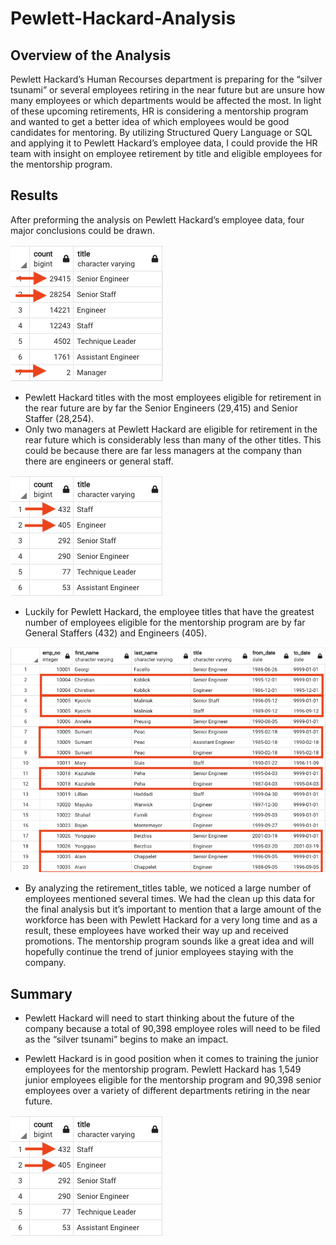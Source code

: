 # Pewlett-Hackard-Analysis
## Overview of the Analysis
Pewlett Hackard’s Human Recourses department is preparing for the “silver tsunami” or several employees retiring in the near future but are unsure how many employees or which departments would be affected the most. In light of these upcoming retirements, HR is considering a mentorship program and wanted to get a better idea of which employees would be good candidates for mentoring.  By utilizing Structured Query Language or SQL and applying it to Pewlett Hackard’s employee data, I could provide the HR team with insight on employee retirement by title and eligible employees for the mentorship program.

## Results
After preforming the analysis on Pewlett Hackard’s employee data, four major conclusions could be drawn.

![](retiring_titles.png)

- Pewlett Hackard titles with the most employees eligible for retirement in the rear future are by far the Senior Engineers (29,415) and Senior Staffer (28,254).
- Only two managers at Pewlett Hackard are eligible for retirement in the rear future which is considerably less than many of the other titles.  This could be because there are far less managers at the company than there are engineers or general staff.

![](mentorship_elegible_count.png)

- Luckily for Pewlett Hackard, the employee titles that have the greatest number of employees eligible for the mentorship program are by far General Staffers (432) and Engineers (405).

![](promotions_examples.png)

- By analyzing the retirement_titles table, we noticed a large number of employees mentioned several times.  We had the clean up this data for the final analysis but it’s important to mention that a large amount of the workforce has been with Pewlett Hackard for a very long time and as a result, these employees have worked their way up and received promotions.  The mentorship program sounds like a great idea and will hopefully continue the trend of junior employees staying with the company.

## Summary
- Pewlett Hackard will need to start thinking about the future of the company because a total of 90,398 employee roles will need to be filed as the “silver tsunami” begins to make an impact.

- Pewlett Hackard is in good position when it comes to training the junior employees for the mentorship program.  Pewlett Hackard has 1,549 junior employees eligible for the mentorship program and 90,398 senior employees over a variety of different departments retiring in the near future.

![](mentorship_elegible_count.png)
